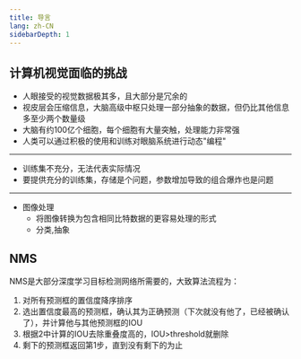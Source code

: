 ```yaml
---
title: 导言
lang: zh-CN
sidebarDepth: 1
---
```


## 计算机视觉面临的挑战
* 人眼接受的视觉数据极其多，且大部分是冗余的
* 视皮层会压缩信息，大脑高级中枢只处理一部分抽象的数据，但仍比其他信息多至少两个数量级
* 大脑有约100亿个细胞，每个细胞有大量突触，处理能力非常强
* 人类可以通过积极的使用和训练对眼脑系统进行动态"编程"

---

* 训练集不充分，无法代表实际情况
* 要提供充分的训练集，存储是个问题，参数增加导致的组合爆炸也是问题

---

* 图像处理
    * 将图像转换为包含相同比特数据的更容易处理的形式
    * 分类,抽象

## NMS
NMS是大部分深度学习目标检测网络所需要的，大致算法流程为：
1. 对所有预测框的置信度降序排序
2. 选出置信度最高的预测框，确认其为正确预测（下次就没有他了，已经被确认了），并计算他与其他预测框的IOU
3. 根据2中计算的IOU去除重叠度高的，IOU>threshold就删除
4. 剩下的预测框返回第1步，直到没有剩下的为止